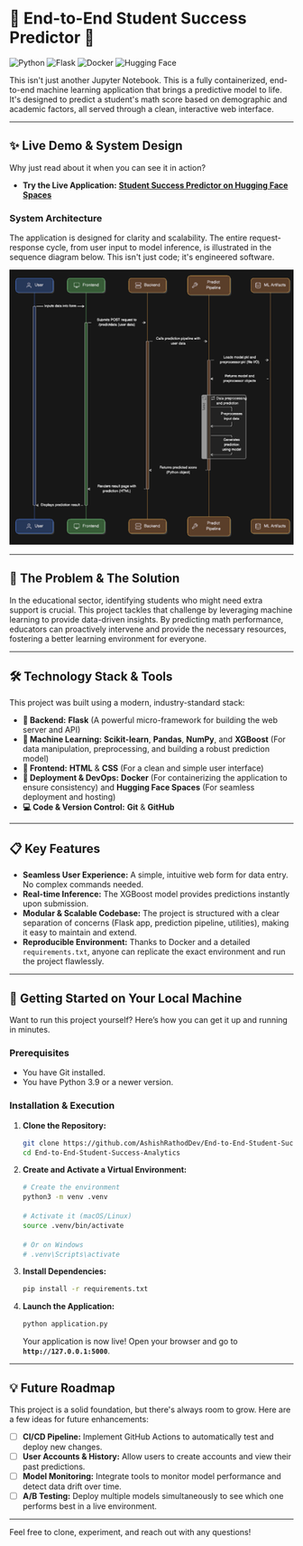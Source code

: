# 🚀 End-to-End Student Success Predictor 🚀

![Python](https://img.shields.io/badge/Python-3.9%2B-3776AB?style=for-the-badge&logo=python)
![Flask](https://img.shields.io/badge/Flask-2.x-black?style=for-the-badge&logo=flask)
![Docker](https://img.shields.io/badge/Docker-2496ED?style=for-the-badge&logo=docker)
![Hugging Face](https://img.shields.io/badge/🤗%20Hugging%20Face-Spaces-yellow?style=for-the-badge)

This isn't just another Jupyter Notebook. This is a fully containerized, end-to-end machine learning application that brings a predictive model to life. It's designed to predict a student's math score based on demographic and academic factors, all served through a clean, interactive web interface.

---

## ✨ Live Demo & System Design

Why just read about it when you can see it in action?

*   **Try the Live Application:** [**Student Success Predictor on Hugging Face Spaces**](https://huggingface.co/spaces/rathodashish10/End-to-end-student-performance-predictor)

### System Architecture
The application is designed for clarity and scalability. The entire request-response cycle, from user input to model inference, is illustrated in the sequence diagram below. This isn't just code; it's engineered software.

![Architecture Sequence Diagram](assets/architecture.png)

---

## 🎯 The Problem & The Solution

In the educational sector, identifying students who might need extra support is crucial. This project tackles that challenge by leveraging machine learning to provide data-driven insights. By predicting math performance, educators can proactively intervene and provide the necessary resources, fostering a better learning environment for everyone.

---

## 🛠️ Technology Stack & Tools

This project was built using a modern, industry-standard stack:

*   **🐍 Backend:** **Flask** (A powerful micro-framework for building the web server and API)
*   **🤖 Machine Learning:** **Scikit-learn**, **Pandas**, **NumPy**, and **XGBoost** (For data manipulation, preprocessing, and building a robust prediction model)
*   **🎨 Frontend:** **HTML** & **CSS** (For a clean and simple user interface)
*   **🚀 Deployment & DevOps:** **Docker** (For containerizing the application to ensure consistency) and **Hugging Face Spaces** (For seamless deployment and hosting)
*   **💻 Code & Version Control:** **Git** & **GitHub**

---

## 📋 Key Features

*   **Seamless User Experience:** A simple, intuitive web form for data entry. No complex commands needed.
*   **Real-time Inference:** The XGBoost model provides predictions instantly upon submission.
*   **Modular & Scalable Codebase:** The project is structured with a clear separation of concerns (Flask app, prediction pipeline, utilities), making it easy to maintain and extend.
*   **Reproducible Environment:** Thanks to Docker and a detailed `requirements.txt`, anyone can replicate the exact environment and run the project flawlessly.

---

## 🏁 Getting Started on Your Local Machine

Want to run this project yourself? Here’s how you can get it up and running in minutes.

### Prerequisites
*   You have Git installed.
*   You have Python 3.9 or a newer version.

### Installation & Execution

1.  **Clone the Repository:**
    ```bash
    git clone https://github.com/AshishRathodDev/End-to-End-Student-Success-Analytics.git
    cd End-to-End-Student-Success-Analytics
    ```

2.  **Create and Activate a Virtual Environment:**
    ```bash
    # Create the environment
    python3 -m venv .venv

    # Activate it (macOS/Linux)
    source .venv/bin/activate
    
    # Or on Windows
    # .venv\Scripts\activate
    ```

3.  **Install Dependencies:**
    ```bash
    pip install -r requirements.txt
    ```

4.  **Launch the Application:**
    ```bash
    python application.py
    ```
    Your application is now live! Open your browser and go to **`http://127.0.0.1:5000`**.

---

## 💡 Future Roadmap

This project is a solid foundation, but there's always room to grow. Here are a few ideas for future enhancements:

*   [ ] **CI/CD Pipeline:** Implement GitHub Actions to automatically test and deploy new changes.
*   [ ] **User Accounts & History:** Allow users to create accounts and view their past predictions.
*   [ ] **Model Monitoring:** Integrate tools to monitor model performance and detect data drift over time.
*   [ ] **A/B Testing:** Deploy multiple models simultaneously to see which one performs best in a live environment.

---
Feel free to clone, experiment, and reach out with any questions!